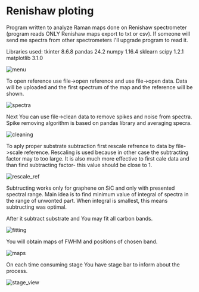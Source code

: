 # Renishaw ploting
Program written to analyze Raman maps done on Renishaw spectrometer (program reads ONLY Renishaw maps export to txt or csv). If someone will send me spectra from other spectrometers I'll upgrade program to read it.

Libraries used:
tkinter 8.6.8
pandas 24.2
numpy 1.16.4
sklearn
scipy 1.2.1
matplotlib 3.1.0

![menu](https://user-images.githubusercontent.com/10612928/61782121-cda93a00-ae05-11e9-8fce-52add35eaba1.png)

To open reference use file->open reference and use file->open data. Data will be uploaded and the first spectrum of the map and the reference will be shown.

![spectra](https://user-images.githubusercontent.com/10612928/61782762-ea923d00-ae06-11e9-8313-fc7621ddd8fa.png)

Next You can use file->clean data to remove spikes and noise from spectra. Spike removing algorithm is based on pandas library and averaging specra. 

![cleaning](https://user-images.githubusercontent.com/10612928/61782863-1f05f900-ae07-11e9-8a56-53114173fdf7.png)

To aply proper substrate subtraction first rescale refrence to data by file->scale reference. Rescaling is used because in other case the subtracting factor may to too large. It is also much more effective to first cale data and than find subtracting factor- this value should be close to 1.

![rescale_ref](https://user-images.githubusercontent.com/10612928/61783068-72784700-ae07-11e9-9bfb-c3f963e13c9b.png)

Subtructing works only for graphene on SiC and only with presented spectral range. Main idea is to find minimum value of integral of spectra in the range of unwonted part. When integral is smallest, this means subtructing was optimal.

After it subtract substrate and You may fit all carbon bands. 

![fitting](https://user-images.githubusercontent.com/10612928/61782377-38f30c00-ae06-11e9-9bd2-ec6eb1caa218.png)

You will obtain maps of FWHM and positions of chosen band.

![maps](https://user-images.githubusercontent.com/10612928/61782962-45c42f80-ae07-11e9-9110-1aaf7a96bb53.png)

On each time consuming stage You have stage bar to inform about the process.

![stage_view](https://user-images.githubusercontent.com/10612928/61783362-f5999d00-ae07-11e9-8bd0-0fc6e40a2420.png)

